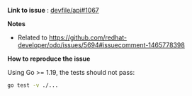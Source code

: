 **Link to issue** : [devfile/api#1067](https://github.com/devfile/api/issues/1067)

**Notes**
- Related to https://github.com/redhat-developer/odo/issues/5694#issuecomment-1465778398

**How to reproduce the issue**

Using Go >= 1.19, the tests should not pass:

```bash  
go test -v ./...
```
